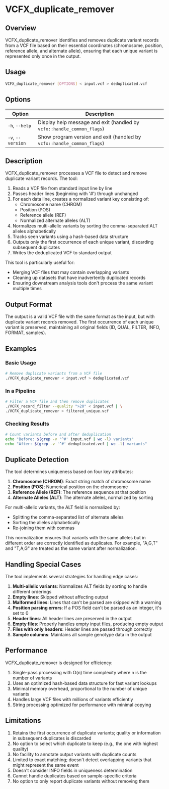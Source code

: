# VCFX_duplicate_remover

## Overview

VCFX_duplicate_remover identifies and removes duplicate variant records from a VCF file based on their essential coordinates (chromosome, position, reference allele, and alternate allele), ensuring that each unique variant is represented only once in the output.

## Usage

```bash
VCFX_duplicate_remover [OPTIONS] < input.vcf > deduplicated.vcf
```

## Options

| Option | Description |
|--------|-------------|
| `-h`, `--help` | Display help message and exit (handled by `vcfx::handle_common_flags`) |
| `-v`, `--version` | Show program version and exit (handled by `vcfx::handle_common_flags`) |

## Description

VCFX_duplicate_remover processes a VCF file to detect and remove duplicate variant records. The tool:

1. Reads a VCF file from standard input line by line
2. Passes header lines (beginning with '#') through unchanged
3. For each data line, creates a normalized variant key consisting of:
   - Chromosome name (CHROM)
   - Position (POS)
   - Reference allele (REF)
   - Normalized alternate alleles (ALT)
4. Normalizes multi-allelic variants by sorting the comma-separated ALT alleles alphabetically
5. Tracks seen variants using a hash-based data structure
6. Outputs only the first occurrence of each unique variant, discarding subsequent duplicates
7. Writes the deduplicated VCF to standard output

This tool is particularly useful for:
- Merging VCF files that may contain overlapping variants
- Cleaning up datasets that have inadvertently duplicated records
- Ensuring downstream analysis tools don't process the same variant multiple times

## Output Format

The output is a valid VCF file with the same format as the input, but with duplicate variant records removed. The first occurrence of each unique variant is preserved, maintaining all original fields (ID, QUAL, FILTER, INFO, FORMAT, samples).

## Examples

### Basic Usage

```bash
# Remove duplicate variants from a VCF file
./VCFX_duplicate_remover < input.vcf > deduplicated.vcf
```

### In a Pipeline

```bash
# Filter a VCF file and then remove duplicates
./VCFX_record_filter --quality ">20" < input.vcf | \
./VCFX_duplicate_remover > filtered_unique.vcf
```

### Checking Results

```bash
# Count variants before and after deduplication
echo "Before: $(grep -v '^#' input.vcf | wc -l) variants"
echo "After: $(grep -v '^#' deduplicated.vcf | wc -l) variants"
```

## Duplicate Detection

The tool determines uniqueness based on four key attributes:

1. **Chromosome (CHROM)**: Exact string match of chromosome name
2. **Position (POS)**: Numerical position on the chromosome
3. **Reference Allele (REF)**: The reference sequence at that position
4. **Alternate Alleles (ALT)**: The alternate alleles, normalized by sorting

For multi-allelic variants, the ALT field is normalized by:
- Splitting the comma-separated list of alternate alleles
- Sorting the alleles alphabetically
- Re-joining them with commas

This normalization ensures that variants with the same alleles but in different order are correctly identified as duplicates. For example, "A,G,T" and "T,A,G" are treated as the same variant after normalization.

## Handling Special Cases

The tool implements several strategies for handling edge cases:

1. **Multi-allelic variants**: Normalizes ALT fields by sorting to handle different orderings
2. **Empty lines**: Skipped without affecting output
3. **Malformed lines**: Lines that can't be parsed are skipped with a warning
4. **Position parsing errors**: If a POS field can't be parsed as an integer, it's set to 0
5. **Header lines**: All header lines are preserved in the output
6. **Empty files**: Properly handles empty input files, producing empty output
7. **Files with only headers**: Header lines are passed through correctly
8. **Sample columns**: Maintains all sample genotype data in the output

## Performance

VCFX_duplicate_remover is designed for efficiency:

1. Single-pass processing with O(n) time complexity where n is the number of variants
2. Uses an optimized hash-based data structure for fast variant lookups
3. Minimal memory overhead, proportional to the number of unique variants
4. Handles large VCF files with millions of variants efficiently
5. String processing optimized for performance with minimal copying

## Limitations

1. Retains the first occurrence of duplicate variants; quality or information in subsequent duplicates is discarded
2. No option to select which duplicate to keep (e.g., the one with highest quality)
3. No facility to annotate output variants with duplicate counts
4. Limited to exact matching; doesn't detect overlapping variants that might represent the same event
5. Doesn't consider INFO fields in uniqueness determination
6. Cannot handle duplicates based on sample-specific criteria
7. No option to only report duplicate variants without removing them 
